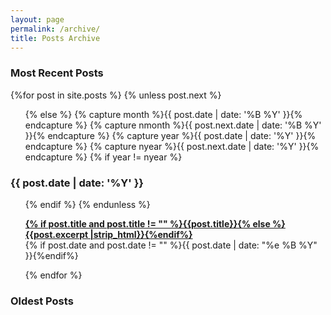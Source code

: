 ```yaml
---
layout: page
permalink: /archive/
title: Posts Archive
---
```


<div id="archives">
  <section id="archive">
     <h3 style="text-align:left;">Most Recent Posts</h3>
      {%for post in site.posts %}
      {% unless post.next %}
      <ul class="this">
          {% else %}
          {% capture month %}{{ post.date | date: '%B %Y' }}{% endcapture %}
          {% capture nmonth %}{{ post.next.date | date: '%B %Y' }}{% endcapture %}
          {% capture year %}{{ post.date | date: '%Y' }}{% endcapture %}
          {% capture nyear %}{{ post.next.date | date: '%Y' }}{% endcapture %}
          {% if year != nyear %}
      </ul>
      <h3 style="text-align:left;">{{ post.date | date: '%Y' }}</h3>
      <ul class="past">
          {% endif %}
<!--
          {% if month != nmonth %}
          <h3 style="text-align:left;">{{ post.date | date: '%B %Y' }}</h3>
          {% endif %}
-->
          {% endunless %}
          <p><b><a href="{{ site.baseurl }}{{ post.url }}">{% if post.title and post.title != "" %}{{post.title}}{% else %}{{post.excerpt |strip_html}}{%endif%}</a></b><br>{% if post.date and post.date != "" %}{{ post.date | date: "%e %B %Y" }}{%endif%}</p>
          {% endfor %}
      </ul>
    <h3>Oldest Posts</h3>
  </section>
</div>
